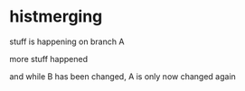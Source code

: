# histmerging

stuff is happening on branch A

more stuff happened

and while B has been changed, A is only now changed again

